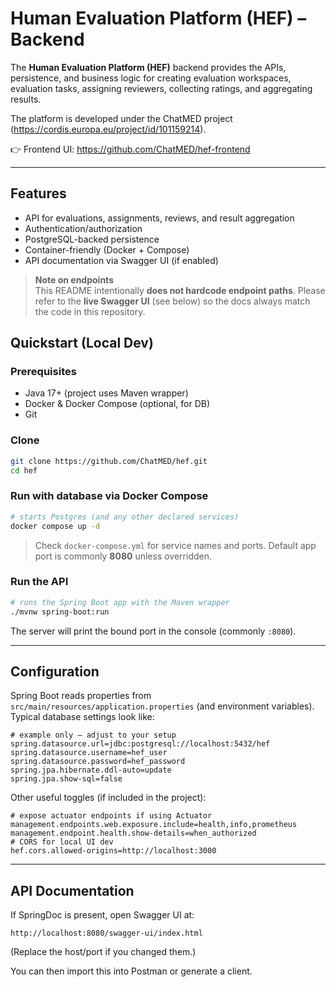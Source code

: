 # Human Evaluation Platform (HEF) – Backend

The **Human Evaluation Platform (HEF)** backend provides the APIs, persistence,
and business logic for creating evaluation workspaces, evaluation tasks, assigning reviewers, collecting ratings, and aggregating results.

The platform is developed under the ChatMED project (https://cordis.europa.eu/project/id/101159214).

👉 Frontend UI: https://github.com/ChatMED/hef-frontend

---

## Features

- API for evaluations, assignments, reviews, and result aggregation
- Authentication/authorization
- PostgreSQL-backed persistence
- Container-friendly (Docker + Compose)
- API documentation via Swagger UI (if enabled)

> **Note on endpoints**  
> This README intentionally **does not hardcode endpoint paths**.
> Please refer to the **live Swagger UI** (see below) so the docs always match the code in this repository.

## Quickstart (Local Dev)

### Prerequisites

- Java 17+ (project uses Maven wrapper)
- Docker & Docker Compose (optional, for DB)
- Git

### Clone

```bash
git clone https://github.com/ChatMED/hef.git
cd hef
```

### Run with database via Docker Compose

```bash
# starts Postgres (and any other declared services)
docker compose up -d
```

> Check `docker-compose.yml` for service names and ports. 
> Default app port is commonly **8080** unless overridden.

### Run the API

```bash
# runs the Spring Boot app with the Maven wrapper
./mvnw spring-boot:run
```

The server will print the bound port in the console (commonly `:8080`).

---

## Configuration

Spring Boot reads properties from `src/main/resources/application.properties` 
(and environment variables). Typical database settings look like:

```properties
# example only — adjust to your setup
spring.datasource.url=jdbc:postgresql://localhost:5432/hef
spring.datasource.username=hef_user
spring.datasource.password=hef_password
spring.jpa.hibernate.ddl-auto=update
spring.jpa.show-sql=false
```

Other useful toggles (if included in the project):

```properties
# expose actuator endpoints if using Actuator
management.endpoints.web.exposure.include=health,info,prometheus
management.endpoint.health.show-details=when_authorized
# CORS for local UI dev
hef.cors.allowed-origins=http://localhost:3000
```

---

## API Documentation

If SpringDoc is present, open Swagger UI at:

```
http://localhost:8080/swagger-ui/index.html
```

(Replace the host/port if you changed them.)

You can then import this into Postman or generate a client.

